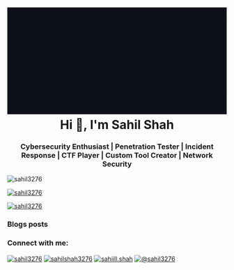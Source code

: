 <h1 align="center">
  <img src="https://raw.githubusercontent.com/soar3276/soar3276/main/soar.gif" alt="Sahil Shah" width="600"/>
  <br>Hi 👋, I'm Sahil Shah
</h1>
<h3 align="center">Cybersecurity Enthusiast | Penetration Tester | Incident Response | CTF Player | Custom Tool Creator | Network Security</h3>

<p align="left"> <img src="https://komarev.com/ghpvc/?username=sahil3276&label=Profile%20views&color=0e75b6&style=flat" alt="sahil3276" /> </p>

<p align="left"> <a href="https://github.com/ryo-ma/github-profile-trophy"><img src="https://github-profile-trophy.vercel.app/?username=sahil3276" alt="sahil3276" /></a> </p>

<p align="left"> <a href="https://twitter.com/sahil3276" target="blank"><img src="https://img.shields.io/twitter/follow/sahil3276?logo=twitter&style=for-the-badge" alt="sahil3276" /></a> </p>

### Blogs posts
<!-- BLOG-POST-LIST:START -->
<!-- BLOG-POST-LIST:END -->

<h3 align="left">Connect with me:</h3>
<p align="left">
<a href="https://twitter.com/sahil3276" target="blank"><img align="center" src="https://raw.githubusercontent.com/rahuldkjain/github-profile-readme-generator/master/src/images/icons/Social/twitter.svg" alt="sahil3276" height="30" width="40" /></a>
<a href="https://linkedin.com/in/sahilshah3276" target="blank"><img align="center" src="https://raw.githubusercontent.com/rahuldkjain/github-profile-readme-generator/master/src/images/icons/Social/linked-in-alt.svg" alt="sahilshah3276" height="30" width="40" /></a>
<a href="https://instagram.com/sahiill.shah" target="blank"><img align="center" src="https://raw.githubusercontent.com/rahuldkjain/github-profile-readme-generator/master/src/images/icons/Social/instagram.svg" alt="sahiill.shah" height="30" width="40" /></a>
<a href="https://medium.com/@sahil3276" target="blank"><img align="center" src="https://raw.githubusercontent.com/rahuldkjain/github-profile-readme-generator/master/src/images/icons/Social/medium.svg" alt="@sahil3276" height="30" width="40" /></a>
</p>

